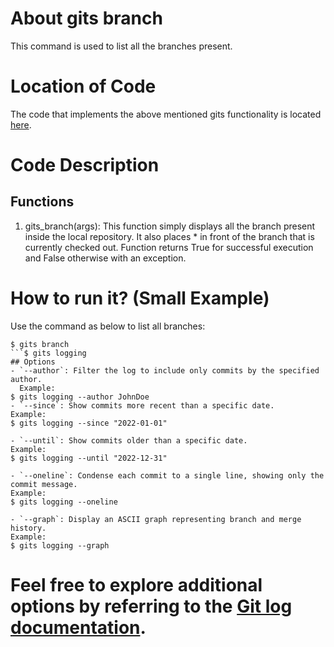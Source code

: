 # About gits branch
This command is used to list all the branches present.

# Location of Code
The code that implements the above mentioned gits functionality is located [here](https://github.com/harshitpatel96/GITS/blob/master/code/gits_logging.py).

# Code Description
## Functions
1. gits_branch(args): 
This function simply displays all the branch present inside the local repository. It also places * in front of the branch that is currently checked out.
Function returns True for successful execution and False otherwise with an exception.

# How to run it? (Small Example)
Use the command as below to list all branches:
```
$ gits branch
```$ gits logging
## Options
- `--author`: Filter the log to include only commits by the specified author.
  Example:
$ gits logging --author JohnDoe
- `--since`: Show commits more recent than a specific date.
Example:
$ gits logging --since "2022-01-01"

- `--until`: Show commits older than a specific date.
Example:
$ gits logging --until "2022-12-31"

- `--oneline`: Condense each commit to a single line, showing only the commit message.
Example:
$ gits logging --oneline

- `--graph`: Display an ASCII graph representing branch and merge history.
Example:
$ gits logging --graph
```
# Feel free to explore additional options by referring to the [Git log documentation](https://git-scm.com/docs/git-log).
